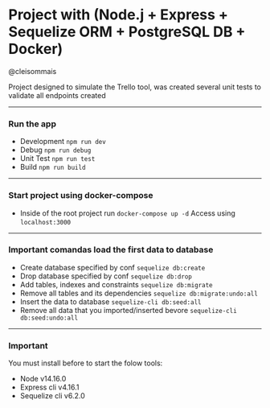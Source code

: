 # Project with (Node.j + Express + Sequelize ORM + PostgreSQL DB + Docker)
@cleisommais

Project designed to simulate the Trello tool, was created several unit tests to validate all endpoints created

---

### Run the app
* Development `npm run dev`
* Debug `npm run debug`
* Unit Test `npm run test`
* Build `npm run build`

---

### Start project using docker-compose
* Inside of the root project run `docker-compose up -d`
Access using `localhost:3000`

---

### Important comandas load the first data to database
* Create database specified by conf `sequelize db:create`
* Drop database specified by conf `sequelize db:drop`
* Add tables, indexes and constraints `sequelize db:migrate`
* Remove all tables and its dependencies `sequelize db:migrate:undo:all`
* Insert the data to database `sequelize-cli db:seed:all`
* Remove all data that you imported/inserted bevore `sequelize-cli db:seed:undo:all`

---

### Important
You must install before to start the folow tools:
* Node v14.16.0
* Express cli v4.16.1
* Sequelize cli v6.2.0
